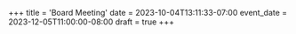 +++
title = 'Board Meeting'
date = 2023-10-04T13:11:33-07:00
event_date = 2023-12-05T11:00:00-08:00
draft = true
+++
